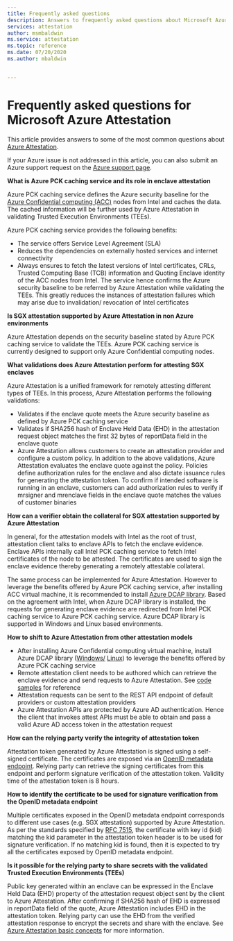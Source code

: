 ```yaml
---
title: Frequently asked questions
description: Answers to frequently asked questions about Microsoft Azure Attestation
services: attestation
author: msmbaldwin
ms.service: attestation
ms.topic: reference
ms.date: 07/20/2020
ms.author: mbaldwin


---
```


# Frequently asked questions for Microsoft Azure Attestation

This article provides answers to some of the most common questions about [Azure Attestation](overview.md).

If your Azure issue is not addressed in this article, you can also submit an Azure support request on the [Azure support page](https://azure.microsoft.com/support/options/).

**What is Azure PCK caching service and its role in enclave attestation**

Azure PCK caching service defines the Azure security baseline for the [Azure Confidential computing (ACC)](../confidential-computing/overview.md) nodes from Intel and caches the data. The cached information will be further used by Azure Attestation in validating Trusted Execution Environments (TEEs).  

Azure PCK caching service provides the following benefits: 
   - The service offers Service Level Agreement (SLA)  
   - Reduces the dependencies on externally hosted services and internet connectivity 
   - Always ensures to fetch the latest versions of Intel certificates, CRLs, Trusted Computing Base (TCB) information and Quoting Enclave identity of the ACC nodes from Intel.      The service hence confirms the Azure security baseline to be referred by Azure Attestation while validating the TEEs. This greatly reduces the instances of attestation          failures which may arise due to invalidation/ revocation of Intel certificates  

**Is SGX attestation supported by Azure Attestation in non Azure environments**

Azure Attestation depends on the security baseline stated by Azure PCK caching service to validate the TEEs. Azure PCK caching service is currently designed to support only Azure Confidential computing nodes. 

**What validations does Azure Attestation perform for attesting SGX enclaves**

Azure Attestation is a unified framework for remotely attesting different types of TEEs. In this process, Azure Attestation performs the following validations: 

   - Validates if the enclave quote meets the Azure security baseline as defined by Azure PCK caching service 
   - Validates if SHA256 hash of Enclave Held Data (EHD) in the attestation request object matches the first 32 bytes of reportData field in the enclave quote
   - Azure Attestation allows customers to create an attestation provider and configure a custom policy. In addition to the above validations, Azure Attestation evaluates the        enclave quote against the policy. Policies define authorization rules for the enclave and also dictate issuance rules for generating the attestation token. To confirm if        intended software is running in an enclave, customers can add authorization rules to verify if mrsigner and mrenclave fields in the enclave quote matches the values of          customer binaries

**How can a verifier obtain the collateral for SGX attestation supported by Azure Attestation**

In general, for the attestation models with Intel as the root of trust, attestation client talks to enclave APIs to fetch the enclave evidence. Enclave APIs internally call Intel PCK caching service to fetch Intel certificates of the node to be attested. The certificates are used to sign the enclave evidence thereby generating a remotely attestable collateral.  

The same process can be implemented for Azure Attestation. However to leverage the benefits offered by Azure PCK caching service,  after installing ACC virtual machine, it is recommended to install [Azure DCAP library](https://www.nuget.org/packages/Microsoft.Azure.DCAP). Based on the agreement with Intel, when Azure DCAP library is installed, the requests for generating enclave evidence are redirected from Intel PCK caching service to Azure PCK caching service. Azure DCAP library is supported in Windows and Linux based environments. 

**How to shift to Azure Attestation from other attestation models**

- After installing Azure Confidential computing virtual machine, install Azure DCAP library ([Windows/](https://www.nuget.org/packages/Microsoft.Azure.DCAP/) [Linux](https://packages.microsoft.com/ubuntu/18.04/prod/pool/main/a/az-dcap-client/)) to leverage the benefits offered by Azure PCK caching service 
- Remote attestation client needs to be authored which can retrieve the enclave evidence and send requests to Azure Attestation. See [code samples](/samples/browse/?expanded=azure&terms=attestation) for reference 
- Attestation requests can be sent to the REST API endpoint of default providers or custom attestation providers 
- Azure Attestation APIs are protected by Azure AD authentication. Hence the client that invokes attest APIs must be able to obtain and pass a valid Azure AD access token in the attestation request 

**How can the relying party verify the integrity of attestation token**

Attestation token generated by Azure Attestation is signed using a self-signed certificate. The certificates are exposed via an [OpenID metadata endpoint](/rest/api/attestation/metadataconfiguration/get). Relying party can retrieve the signing certificates from this endpoint and perform signature verification of the attestation token. Validity time of the attestation token is 8 hours. 

**How to identify the certificate to be used for signature verification from the OpenID metadata endpoint**

Multiple certificates exposed in the OpenID metadata endpoint corresponds to different use cases (e.g. SGX attestation) supported by Azure Attestation. As per the standards specified by [RFC 7515](https://tools.ietf.org/html/rfc7515), the certificate with key id (kid) matching the kid parameter in the attestation token header is to be used for signature verification. If no matching kid is found, then it is expected to try all the certificates exposed by OpenID metadata endpoint.

**Is it possible for the relying party to share secrets with the validated Trusted Execution Environments (TEEs)**

Public key generated within an enclave can be expressed in the Enclave Held Data (EHD) property of the attestation request object sent by the client to Azure Attestation. After confirming if SHA256 hash of EHD is expressed in reportData field of the quote, Azure Attestation includes EHD in the attestation token. Relying party can use the EHD from the verified attestation response to encrypt the secrets and share with the enclave. See [Azure Attestation basic concepts](basic-concepts.md) for more information.

 
